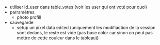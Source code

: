 - utiliser id_user dans table_votes (voir les user qui ont voté pour quoi)
- parramètres
    - photo profill
- sauvegarde
    - setup un pixel data edited (uniquement les modifiaction de la session sont dedans, le reste est vide (pas base color car sinon on peut pas mettre de cette couleur dans le tableau))